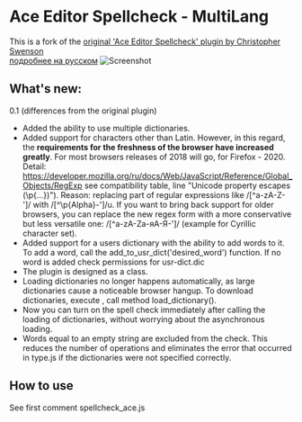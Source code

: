 # Ace Editor Spellcheck - MultiLang
This is a fork of the [original 'Ace Editor Spellcheck' plugin by Christopher Swenson](https://github.com/swenson/ace_spell_check_js)  
[подробнее на русском](http://inflowia.ru/content/ace-spellcheck-0-1)
![Screenshot](screenshot.png)
## What's new:
0.1 (differences from the original plugin)
- Added the ability to use multiple dictionaries.
- Added support for characters other than Latin. However, in this regard, the **requirements for the freshness of the browser have increased greatly**. For most browsers releases of 2018 will go, for Firefox - 2020. Detail: https://developer.mozilla.org/ru/docs/Web/JavaScript/Reference/Global_Objects/RegExp see compatibility table, line "Unicode property escapes (\p{...})").
	Reason: replacing part of regular expressions like /[^a-zA-Z\-']/ with /[^\p{Alpha}\-']/u. If you want to bring back support for older browsers, you can replace the new regex form with a more conservative but less versatile one: /[^a-zA-Zа-яА-Я\-']/ (example for Cyrillic character set).
- Added support for a users dictionary with the ability to add words to it. To add a word, call the add_to_usr_dict('desired_word') function. If no word is added check permissions for usr-dict.dic
- The plugin is designed as a class.
- Loading dictionaries no longer happens automatically, as large dictionaries cause a noticeable browser hangup. To download dictionaries, execute , call method load_dictionary().
- Now you can turn on the spell check immediately after calling the loading of dictionaries, without worrying about the asynchronous loading.
- Words equal to an empty string are excluded from the check. This reduces the number of operations and eliminates the error that occurred in type.js if the dictionaries were not specified correctly.

## How to use
See first comment spellcheck_ace.js
